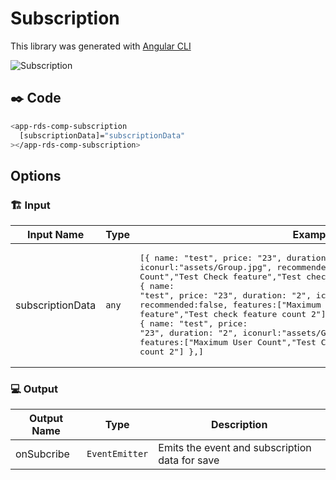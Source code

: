 # Subscription

This library was generated with [Angular CLI](https://github.com/angular/angular-cli)
<p align="left">
<img src="../../../../../assets/Subscription.png" alt="Subscription"/>
<p/>

## ✒️ Code
```bash
<app-rds-comp-subscription
  [subscriptionData]="subscriptionData"
></app-rds-comp-subscription>
```

## Options
### 🏗️ Input
<!-- prettier-ignore -->
| Input Name                  | Type        |Example     | Description                                                                  |
| --------------------------- | ----------- |------------| ---------------------------------------------------------------------------- |
| subscriptionData              | `any`       | <pre>[{ name: "test", price: "23", duration: "2", iconurl:"assets/Group.jpg", recommended:false, features:["Maximum User Count","Test Check feature","Test check feature count 2"] },<br>{ name: "test", price: "23", duration: "2", iconurl:"assets/Group.jpg", recommended:false, features:["Maximum User Count","Test Check feature","Test check feature count 2"] },<br>{ name: "test", price: "23", duration: "2", iconurl:"assets/Group.jpg", recommended:false, features:["Maximum User Count","Test Check feature","Test check feature count 2"] },]</pre>  |    Specify the subscription data list |

### 💻 Output
| Output Name                  | Type       | Description                                                                  |
| --------------------------- | ----------- |---------------------------------------------------------------------- |
| onSubcribe              | `EventEmitter`       |    Emits the event and subscription data for save  |

